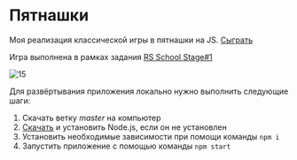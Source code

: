 # Пятнашки
Моя реализация классической игры в пятнашки на JS. [Сыграть](https://alexnemtsev.github.io/rss-gem-puzzle/)

Игра выполнена в рамках задания [RS School Stage#1](https://rs.school/js/)

![15](https://github.com/AlexNemtsev/rss-gem-puzzle/assets/55802702/a78cdf7f-bace-4c7e-9833-d9942ee04b28)

Для развёртывания приложения локально нужно выполнить следующие шаги:
1. Скачать ветку *master* на компьютер
2. [Скачать](https://nodejs.org/ru) и установить Node.js, если он не установлен
3. Установить необходимые зависимости при помощи команды ```npm i```
4. Запустить приложение с помощью команды ```npm start```
